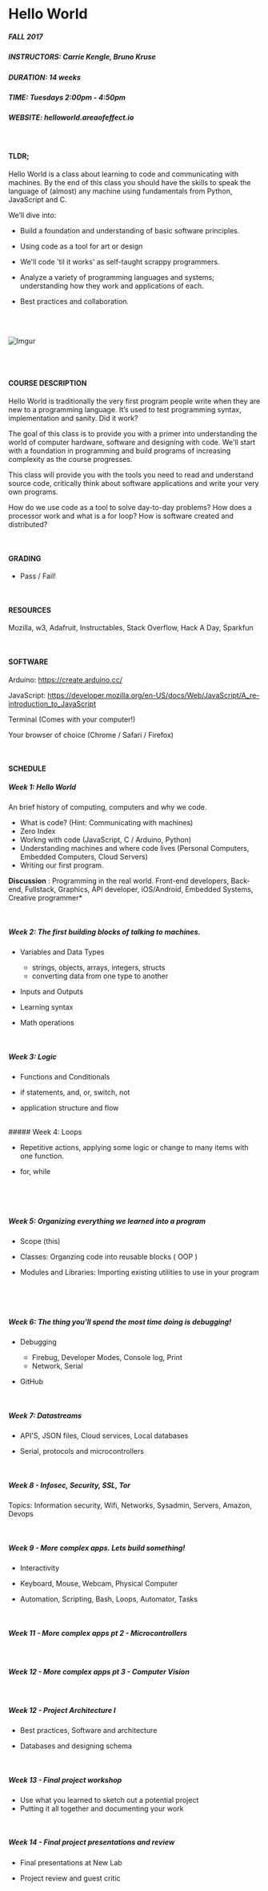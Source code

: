 # Hello World


##### FALL 2017

##### INSTRUCTORS: Carrie Kengle, Bruno Kruse

##### DURATION: 14 weeks

##### TIME: Tuesdays 2:00pm - 4:50pm

##### WEBSITE: helloworld.areaofeffect.io



<br/>


#### TLDR;

Hello World is a class about learning to code and communicating with machines. By the end of this class you should have the skills to speak the language of (almost) any machine using fundamentals from Python, JavaScript and  C. 



We’ll dive into:

- Build a foundation and understanding of basic software principles. 

- Using code as a tool for art or design

- We'll code 'til it works' as self-taught scrappy programmers.

- Analyze a variety of programming languages and systems; understanding how they work and applications of each.

- Best practices and collaboration.


<br/>
<br/>

![Imgur](http://i.imgur.com/NuVuHRl.jpg)

<br/>
<br/>

#### COURSE DESCRIPTION

Hello World is traditionally the very first program people write when they are new to a programming language.  It’s used to test programming syntax, implementation and sanity. Did it work?

The goal of this class is to provide you with a primer into understanding the world of computer hardware, software and designing with code.  We'll start with a foundation in programming and build programs of increasing complexity as the course progresses. 

This class will provide you with the tools you need to read and understand source code, critically think about software applications and write your very own programs. 

How do we use code as a tool to solve day-to-day problems? How does a processor work and what is a for loop? How is software created and distributed?


<br/>


#### GRADING

- Pass / Fail!

<br/>


#### RESOURCES

Mozilla, w3, Adafruit, Instructables, Stack Overflow, Hack A Day, Sparkfun


<br/>


#### SOFTWARE

Arduino: https://create.arduino.cc/

JavaScript: https://developer.mozilla.org/en-US/docs/Web/JavaScript/A_re-introduction_to_JavaScript

Terminal (Comes with your computer!)

Your browser of choice (Chrome / Safari / Firefox)


<br/>

#### SCHEDULE

##### Week 1: Hello World

An brief history of computing, computers and why we code.

- What is code? (Hint: Communicating with machines)
- Zero Index
- Workng with code (JavaScript, C / Arduino, Python)
- Understanding machines and where code lives (Personal Computers, Embedded Computers, Cloud Servers)
- Writing our first program.


**Discussion** : Programming in the real world. Front-end developers, Back-end, Fullstack, Graphics, API developer, iOS/Android, Embedded Systems, Creative programmer*


<br/>

##### Week 2: The first building blocks of talking to machines.

* Variables and Data Types
  * strings, objects, arrays, integers, structs
  * converting data from one type to another

* Inputs and Outputs

* Learning syntax

* Math operations


​
<br/>

##### Week 3: Logic

- Functions and Conditionals

- if statements, and, or, switch, not

- application structure and flow

<br/>
##### Week 4: Loops

- Repetitive actions, applying some logic or change to many items with one function.

- for, while


  ​
<br/>

##### Week 5: Organizing everything we learned into a program

- Scope (this)

- Classes: Organzing code into reusable blocks ( OOP )

- Modules and Libraries: Importing existing utilities to use in your program


  ​
<br/>

##### Week 6: The thing you'll spend the most time doing is debugging!

- Debugging

  - Firebug, Developer Modes, Console log, Print
  - Network, Serial

- GitHub

​<br/>

##### Week 7: Datastreams

* API'S, JSON files, Cloud services, Local databases

* Serial, protocols and microcontrollers

<br/>

##### Week 8 - Infosec, Security, SSL, Tor

Topics: Information security, Wifi, Networks, Sysadmin, Servers, Amazon, Devops

<br/>

##### Week 9 -  More complex apps. Lets build something!

- Interactivity

- Keyboard, Mouse, Webcam, Physical Computer

- Automation, Scripting, Bash, Loops, Automator, Tasks

<br/>

##### Week 11 - More complex apps pt 2 - Microcontrollers

<br/>

##### Week 12 - More complex apps pt 3 - Computer Vision

<br/>

##### Week 12 - Project Architecture I

- Best practices, Software and architecture

- Databases and designing schema

<br/>

##### Week 13 - Final project workshop
- Use what you learned to sketch out a potential project
- Putting it all together and documenting your work

<br/>

##### Week 14 - Final project presentations and review

- Final presentations at New Lab

- Project review and guest critic

